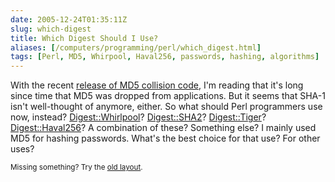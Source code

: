 ```yaml
--- 
date: 2005-12-24T01:35:11Z
slug: which-digest
title: Which Digest Should I Use?
aliases: [/computers/programming/perl/which_digest.html]
tags: [Perl, MD5, Whirpool, Haval256, passwords, hashing, algorithms]
---
```


<p>With the recent <a href="http://it.slashdot.org/article.pl?sid=05/11/15/2037232">release of MD5 collision code</a>, I'm reading that it's long since time that MD5 was dropped from applications. But it seems that SHA-1 isn't well-thought of anymore, either. So what should Perl programmers use now, instead?  <a href="http://search.cpan.org/dist/Digest-Whirlpool/">Digest::Whirlpool</a>? <a href="http://search.cpan.org/dist/Digest-SHA1/">Digest::SHA2</a>? <a href="http://search.cpan.org/dist/Digest-Tiger/">Digest::Tiger</a>? <a href="http://search.cpan.org/dist/Digest-Haval256/">Digest::Haval256</a>? A combination of these? Something else? I mainly used MD5 for hashing passwords. What's the best choice for that use? For other uses?</p>

<p class="past"><small>Missing something? Try the <a rel="nofollow" href="http://past.justatheory.com/computers/programming/perl/which_digest.html">old layout</a>.</small></p>


